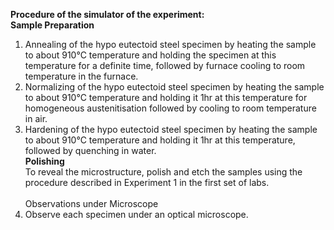<b>Procedure of the simulator of the experiment:</b><br>
<b>Sample Preparation</b><br>
1.	Annealing of the hypo eutectoid steel specimen by heating the sample to about 910°C temperature and holding the specimen at this temperature for a definite time, followed by furnace cooling to room temperature in the furnace.<br>
2.	Normalizing of the hypo eutectoid steel specimen by heating the sample to about 910°C temperature and holding it 1hr at this temperature for homogeneous austenitisation followed by cooling to room temperature in air.<br>
3.	Hardening of the hypo eutectoid steel specimen by heating the sample to about 910°C temperature and holding it 1hr at this temperature, followed by quenching in water.<br>
<b>Polishing</b><br>
To reveal the microstructure, polish and etch the samples using the procedure described in Experiment 1 in the first set of labs.<br>
<br>Observations under Microscope 
4.	Observe each specimen under an optical microscope.


